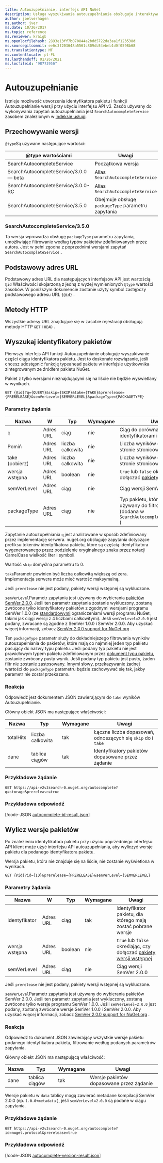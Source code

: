 ```yaml
---
title: Autouzupełnianie, interfejs API NuGet
description: Usługa wyszukiwania autouzupełniania obsługuje interaktywne odnajdywanie identyfikatorów pakietów i wersji.
author: joelverhagen
ms.author: jver
ms.date: 10/26/2017
ms.topic: reference
ms.reviewer: kraigb
ms.openlocfilehash: 2893e13ff7b070844a2bdd5722da3aa1f123538d
ms.sourcegitcommit: ee6c3f203648a5561c809db54ebeb1d0f0598b68
ms.translationtype: MT
ms.contentlocale: pl-PL
ms.lasthandoff: 01/26/2021
ms.locfileid: "98773956"
---
```

# <a name="autocomplete"></a>Autouzupełnianie

Istnieje możliwość utworzenia identyfikatora pakietu i funkcji Autouzupełnianie wersji przy użyciu interfejsu API v3. Zasób używany do wykonywania zapytań autouzupełniania jest `SearchAutocompleteService` zasobem znalezionym w [indeksie usługi](service-index.md).

## <a name="versioning"></a>Przechowywanie wersji

`@type`Są używane następujące wartości:

@type wartościami                          | Uwagi
------------------------------------ | -----
SearchAutocompleteService            | Początkowa wersja
SearchAutocompleteService/3.0.0 — beta | Alias `SearchAutocompleteService`
SearchAutocompleteService/3.0.0-RC   | Alias `SearchAutocompleteService`
SearchAutocompleteService/3.5.0      | Obejmuje obsługę `packageType` parametru zapytania

### <a name="searchautocompleteservice350"></a>SearchAutocompleteService/3.5.0
Ta wersja wprowadza obsługę `packageType` parametru zapytania, umożliwiając filtrowanie według typów pakietów zdefiniowanych przez autora. Jest w pełni zgodna z poprzednimi wersjami zapytań `SearchAutocompleteService` .

## <a name="base-url"></a>Podstawowy adres URL

Podstawowy adres URL dla następujących interfejsów API jest wartością `@id` Właściwości skojarzoną z jedną z wyżej wymienionych `@type` wartości zasobów. W poniższym dokumencie zostanie użyty symbol zastępczy podstawowego adresu URL `{@id}` .

## <a name="http-methods"></a>Metody HTTP

Wszystkie adresy URL znajdujące się w zasobie rejestracji obsługują metody HTTP `GET` i `HEAD` .

## <a name="search-for-package-ids"></a>Wyszukaj identyfikatory pakietów

Pierwszy interfejs API funkcji Autouzupełnianie obsługuje wyszukiwanie części ciągu identyfikatora pakietu. Jest to doskonałe rozwiązanie, jeśli chcesz udostępnić funkcję typeahead pakietu w interfejsie użytkownika zintegrowanym ze źródłem pakietu NuGet.

Pakiet z tylko wersjami nieznajdującymi się na liście nie będzie wyświetlany w wynikach.

```
GET {@id}?q={QUERY}&skip={SKIP}&take={TAKE}&prerelease={PRERELEASE}&semVerLevel={SEMVERLEVEL}&packageType={PACKAGETYPE}
```

### <a name="request-parameters"></a>Parametry żądania

Nazwa        | W     | Typ    | Wymagane | Uwagi
----------- | ------ | ------- | -------- | -----
q           | Adres URL    | ciąg  | nie       | Ciąg do porównania z identyfikatorami pakietów
Pomiń        | Adres URL    | liczba całkowita | nie       | Liczba wyników do pominięcia na stronie stronicowania
take (pobierz)        | Adres URL    | liczba całkowita | nie       | Liczba wyników do zwrócenia, na stronie stronicowania
wersja wstępna  | Adres URL    | boolean | nie       | `true` lub `false` określając, czy dołączać [pakiety wersji wstępnej](../create-packages/prerelease-packages.md)
semVerLevel | Adres URL    | ciąg  | nie       | Ciąg wersji SemVer 1.0.0 
packageType | Adres URL    | ciąg  | nie       | Typ pakietu, który ma być używany do filtrowania pakietów (dodana w `SearchAutocompleteService/3.5.0` )

Zapytanie autouzupełniania `q` jest analizowane w sposób zdefiniowany przez implementację serwera. nuget.org obsługuje zapytania dotyczące prefiksu tokenów identyfikatora pakietu, które są częścią identyfikatora wygenerowanego przez podzielenie oryginalnego znaku przez notacji CamelCase wielkość liter i symboli.

Wartość `skip` domyślna parametru to 0.

`take`Parametr powinien być liczbą całkowitą większą od zera. Implementacja serwera może mieć wartość maksymalną.

Jeśli `prerelease` nie jest podany, pakiety wersji wstępnej są wykluczone.

`semVerLevel`Parametr zapytania jest używany do wybierania [pakietów SemVer 2.0.0](https://github.com/NuGet/Home/wiki/SemVer2-support-for-nuget.org-%28server-side%29#identifying-semver-v200-packages).
Jeśli ten parametr zapytania zostanie wykluczony, zostaną zwrócone tylko identyfikatory pakietów z zgodnymi wersjami programu SemVer 1.0.0 (ze [standardowymi](../concepts/package-versioning.md) ograniczeniami wersji programu NuGet, takimi jak ciągi wersji z 4 liczbami całkowitymi).
Jeśli `semVerLevel=2.0.0` jest podany, zwracane są zgodne z SemVer 1.0.0 i SemVer 2.0.0. Aby uzyskać więcej informacji, zobacz [SemVer 2.0.0 support for NuGet.org](https://github.com/NuGet/Home/wiki/SemVer2-support-for-nuget.org-%28server-side%29) .

Ten `packageType` parametr służy do dokładniejszego filtrowania wyników autouzupełniania do pakietów, które mają co najmniej jeden typ pakietu pasujący do nazwy typu pakietu.
Jeśli podany typ pakietu nie jest prawidłowym typem pakietu zdefiniowanym przez [dokument typu pakietu](https://github.com/NuGet/Home/wiki/Package-Type-%5BPacking%5D), zostanie zwrócony pusty wynik.
Jeśli podany typ pakietu jest pusty, żaden filtr nie zostanie zastosowany. Innymi słowy, przekazywanie żadnej wartości do `packageType` parametru będzie zachowywać się tak, jakby parametr nie został przekazano.

### <a name="response"></a>Reakcja

Odpowiedź jest dokumentem JSON zawierającym do `take` wyników Autouzupełnianie.

Główny obiekt JSON ma następujące właściwości:

Nazwa      | Typ             | Wymagane | Uwagi
--------- | ---------------- | -------- | -----
totalHits | liczba całkowita          | tak      | Łączna liczba dopasowań, odnoszących się `skip` do i `take`
dane      | tablica ciągów | tak      | Identyfikatory pakietów dopasowane przez żądanie

### <a name="sample-request"></a>Przykładowe żądanie

```
GET https://api-v2v3search-0.nuget.org/autocomplete?q=storage&prerelease=true
```

### <a name="sample-response"></a>Przykładowa odpowiedź

[!code-JSON [autocomplete-id-result.json](./_data/autocomplete-id-result.json)]

## <a name="enumerate-package-versions"></a>Wylicz wersje pakietów

Po znalezieniu identyfikatora pakietu przy użyciu poprzedniego interfejsu API klient może użyć interfejsu API autouzupełniania, aby wyliczyć wersje pakietu dla podanego identyfikatora pakietu.

Wersja pakietu, która nie znajduje się na liście, nie zostanie wyświetlona w wynikach.

```
GET {@id}?id={ID}&prerelease={PRERELEASE}&semVerLevel={SEMVERLEVEL}
```

### <a name="request-parameters"></a>Parametry żądania

Nazwa        | W     | Typ    | Wymagane | Uwagi
----------- | ------ | ------- | -------- | -----
identyfikator          | Adres URL    | ciąg  | tak      | Identyfikator pakietu, dla którego mają zostać pobrane wersje
wersja wstępna  | Adres URL    | boolean | nie       | `true` lub `false` określając, czy dołączać [pakiety wersji wstępnej](../create-packages/prerelease-packages.md)
semVerLevel | Adres URL    | ciąg  | nie       | Ciąg wersji SemVer 2.0.0 

Jeśli `prerelease` nie jest podany, pakiety wersji wstępnej są wykluczone.

`semVerLevel`Parametr zapytania jest używany do wybierania pakietów SemVer 2.0.0. Jeśli ten parametr zapytania jest wykluczony, zostaną zwrócone tylko wersje programu SemVer 1.0.0. Jeśli `semVerLevel=2.0.0` jest podany, zostaną zwrócone wersje SemVer 1.0.0 i SemVer 2.0.0. Aby uzyskać więcej informacji, zobacz [SemVer 2.0.0 support for NuGet.org](https://github.com/NuGet/Home/wiki/SemVer2-support-for-nuget.org-%28server-side%29) .

### <a name="response"></a>Reakcja

Odpowiedź to dokument JSON zawierający wszystkie wersje pakietu podanego identyfikatora pakietu, filtrowanie według podanych parametrów zapytania.

Główny obiekt JSON ma następującą właściwość:

Nazwa      | Typ             | Wymagane | Uwagi
--------- | ---------------- | -------- | -----
dane      | tablica ciągów | tak      | Wersje pakietów dopasowane przez żądanie

Wersje pakietu w `data` tablicy mogą zawierać metadane kompilacji SemVer 2.0.0 (np. `1.0.0+metadata` ), jeśli `semVerLevel=2.0.0` są podane w ciągu zapytania.

### <a name="sample-request"></a>Przykładowe żądanie

```
GET https://api-v2v3search-0.nuget.org/autocomplete?id=nuget.protocol&prerelease=true
```

### <a name="sample-response"></a>Przykładowa odpowiedź

[!code-JSON [autocomplete-version-result.json](./_data/autocomplete-version-result.json)]
